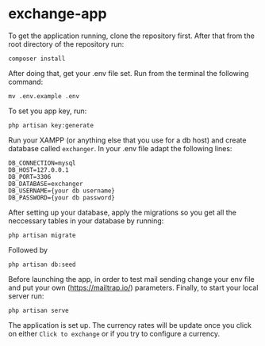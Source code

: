 # exchange-app

To get the application running, clone the repository first.
After that from the root directory of the repository run:
```
composer install
```

After doing that, get your .env file set. Run from the terminal the following command:
```
mv .env.example .env
```
To set you app key, run:
```
php artisan key:generate
```

Run your XAMPP (or anything else that you use for a db host) and create database called `exchanger`.
In your .env file adapt the following lines:
```
DB_CONNECTION=mysql
DB_HOST=127.0.0.1
DB_PORT=3306
DB_DATABASE=exchanger
DB_USERNAME={your db username}
DB_PASSWORD={your db password}
```

After setting up your database, apply the migrations so you get all the neccessary tables in your database by running:
```
php artisan migrate
```
Followed by
```
php artisan db:seed
```

Before launching the app, in order to test mail sending change your env file and put your own (https://mailtrap.io/)  parameters.
Finally, to start your local server run:
```
php artisan serve
```

The application is set up. The currency rates will be update once you click on either `Click to exchange` or if you try to configure a currency.
